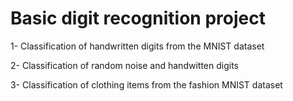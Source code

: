 # Basic digit recognition project

1- Classification of handwritten digits from the MNIST dataset

2- Classification of random noise and handwitten digits

3- Classification of clothing items from the fashion MNIST dataset

